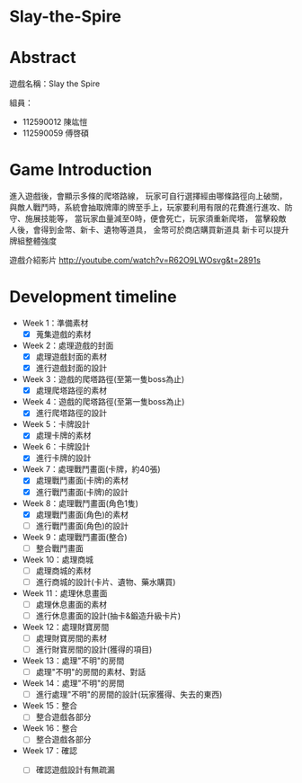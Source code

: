 # Slay-the-Spire


# Abstract

遊戲名稱：Slay the Spire

組員：
- 112590012 陳竑愷
- 112590059 傅啓碩

# Game Introduction

進入遊戲後，會顯示多條的爬塔路線，
玩家可自行選擇經由哪條路徑向上破關，
與敵人戰鬥時，系統會抽取牌庫的牌至手上，玩家要利用有限的花費進行進攻、防守、施展技能等，
當玩家血量減至0時，便會死亡，玩家須重新爬塔，
當擊殺敵人後，會得到金幣、新卡、遺物等道具，
金幣可於商店購買新道具
新卡可以提升牌組整體強度

遊戲介紹影片
http://youtube.com/watch?v=R62O9LWOsvg&t=2891s


# Development timeline

- Week 1：準備素材
  - [x] 蒐集遊戲的素材
- Week 2：處理遊戲的封面
  - [x] 處理遊戲封面的素材
  - [X] 進行遊戲封面的設計
- Week 3：遊戲的爬塔路徑(至第一隻boss為止)
  - [X] 處理爬塔路徑的素材
- Week 4：遊戲的爬塔路徑(至第一隻boss為止)
  - [X] 進行爬塔路徑的設計
- Week 5：卡牌設計
  - [X] 處理卡牌的素材
- Week 6：卡牌設計
  - [X] 進行卡牌的設計
- Week 7：處理戰鬥畫面(卡牌，約40張)
  - [X] 處理戰鬥畫面(卡牌)的素材
  - [X] 進行戰鬥畫面(卡牌)的設計
- Week 8：處理戰鬥畫面(角色1隻)
  - [X] 處理戰鬥畫面(角色)的素材
  - [ ] 進行戰鬥畫面(角色)的設計
- Week 9：處理戰鬥畫面(整合)
  - [ ] 整合戰鬥畫面
- Week 10：處理商城
  - [ ] 處理商城的素材
  - [ ] 進行商城的設計(卡片、遺物、藥水購買)
- Week 11：處理休息畫面
  - [ ] 處理休息畫面的素材
  - [ ] 進行休息畫面的設計(抽卡&鍛造升級卡片)
- Week 12：處理財寶房間
  - [ ] 處理財寶房間的素材
  - [ ] 進行財寶房間的設計(獲得的項目)
- Week 13：處理"不明"的房間
  - [ ] 處理"不明"的房間的素材、對話
- Week 14：處理"不明"的房間
  - [ ] 進行處理"不明"的房間的設計(玩家獲得、失去的東西)
- Week 15：整合
  - [ ] 整合遊戲各部分
- Week 16：整合
  - [ ] 整合遊戲各部分
- Week 17：確認
  - [ ] 確認遊戲設計有無疏漏

